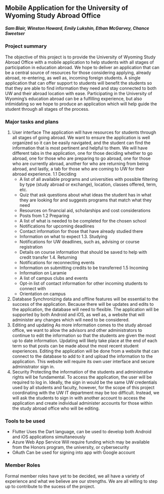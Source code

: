 ## Mobile Application for the University of Wyoming Study Abroad Office
  
##### Sam Blair, Winston Howard, Emily Lukshin, Ethan McGarvey, Chance Sweetser
 
### Project summary
The objective of this project is to provide the University of Wyoming Study Abroad Office with a mobile application to help students with all stages of participation in education abroad. We hope to deliver an application that can be a central source of resources for those considering applying, already abroad, re-entering, as well as, incoming foreign students. A single application that can offer support to students will benefit the students so that they are able to find information they need and stay connected to both UW and their abroad location with ease. Participating in the University of Wyoming’s education abroad can be a fulfilling experience, but also intimidating so we hope to produce an application which will help guide the student through all stages of the process. 

### Major tasks and plans
1.	User interface
The application will have resources for students through all stages of going abroad. We want to ensure the application is well organized so it can be easily navigated, and the student can find the information that is most pertinent and helpful to them. We will have different tabs in the application, one for those deciding whether to go abroad, one for those who are preparing to go abroad, one for those who are currently abroad, another for who are returning from being abroad, and lastly, a tab for those who are coming to UW for their abroad experience.
  1.1	Deciding
    *	A list of all available programs and universities with possible filtering by type (study abroad or exchange), location, classes offered, term, etc.
    *	Quiz that ask questions about what ideas the student has in what they are looking for and suggests programs that match what they need
    *	Resources on financial aid, scholarships and cost considerations
    *	Posts from
  1.2	Preparing
    * A list of what is needed to be completed for the chosen school
    *	Notifications for upcoming deadlines
    *	Contact information for those that have already studied there
    *	Information on what to expect
  1.3.	Studying
    *	Notifications for UW deadlines, such as, advising or course registration
    *	Details on course information that should be saved to help with credit transfer
  1.4.	Returning
    *	Notifications for reconnecting events
    *	Information on submitting credits to be transferred
  1.5	Incoming
    *	Information on Laramie
    *	A list of campus clubs and events
    *	Opt-in list of contact information for other incoming students to connect with
    *	Orientation on campus
2.	Database
Synchronizing data and offline features will be essential to the success of the application. Because there will be updates and edits to the application, the database will need to flexible. The application will be supported by both Android and iOS, as well as, a website that will administer any changes which will need to be considered.
3.	Editing and updating 
As more information comes to the study abroad office, we want to allow the advisors and other administrators to continue to edit the information so that the students are given the most up to date information. Updating will likely take place at the end of each term so that posts can be made about the most recent student experiences. Editing the application will be done from a website that can connect to the database to add to it and upload the information to the application. This website will require its own user interface and secure administrator sign in.
4.	Security
Protecting the information of the students and administrative rights will be fundamental. To access the application, the user will be required to log in. Ideally, the sign in would be the same UW credentials used by all students and faculty, however, for the scope of this project coordinating with the UW IT department may be too difficult. Instead, we will ask the students to sign in with another account to access the application and create individual administer accounts for those within the study abroad office who will be editing.
### Tools to be used
*	Flutter
  Uses the Dart language, can be used to develop both Android and iOS applications simultaneously
*	Azure Web App Service
 	Will require funding which may be available from the Honors program, the university, or 	cybersecurity
*	OAuth
  Can be used for signing into app with Google account
### Member Roles
Formal member roles have yet to be decided, we all have a variety of experience and what we believe are our strengths. We are all willing to step up to  contribute to the sucess of the project.
